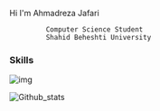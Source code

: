 Hi I'm Ahmadreza Jafari


             Computer Science Student
             Shahid Beheshti University

<!---
MRL0R3/MRL0R3 is a ✨ special ✨ repository because its `README.md` (this file) appears on your GitHub profile. 
--->
### Skills

![img](https://img.shields.io/badge/-C++-00599C?logo=&logoColor=fff)


![Github_stats](https://github-readme-stats.vercel.app/api?username=MRL0R3&count_private=true&show_icons=true&theme=radical
)






<!---
![Top Languages](https://github-readme-stats.vercel.app/api/top-langs/?username=MRL0R3&show_icons=true&theme=radical)
--->
